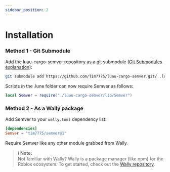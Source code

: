 ```yaml
---
sidebar_position: 2
---
```


# Installation

### Method 1 - Git Submodule
Add the luau-cargo-semver repository as a git submodule ([Git Submodules explanation](https://gist.github.com/gitaarik/8735255)):
```bash
git submodule add https://github.com/Tim7775/luau-cargo-semver.git/ .lune/luau-cargo-semver
```
Scripts in the .lune folder can now require Semver as follows:
```lua
local Semver = require("./luau-cargo-semver/lib/Semver")
```

### Method 2 - As a Wally package

Add Semver to your `wally.toml` dependency list:
```toml
[dependencies]
Semver = "tim7775/semver@1"
```

Require Semver like any other module grabbed from Wally.

> **:information_source: Note:**  
> Not familiar with Wally? Wally is a package manager (like npm) for the Roblox ecosystem.
To get started, check out the [Wally repository](https://github.com/UpliftGames/wally).
